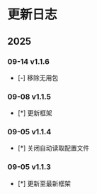 # 更新日志

## 2025

### 09-14 v1.1.6

- [-] 移除无用包

### 09-08 v1.1.5

- [*] 更新框架

### 09-05 v1.1.4

- [*] 关闭自动读取配置文件

### 09-05 v1.1.3

- [*] 更新至最新框架
